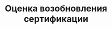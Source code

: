--- 
layout: CertificationRenewalAssessment 
page_type: learn
page_kind: certificationRenewalAssessment
title: Оценка возобновления сертификации
description: Оценка возобновления сертификации
--- 